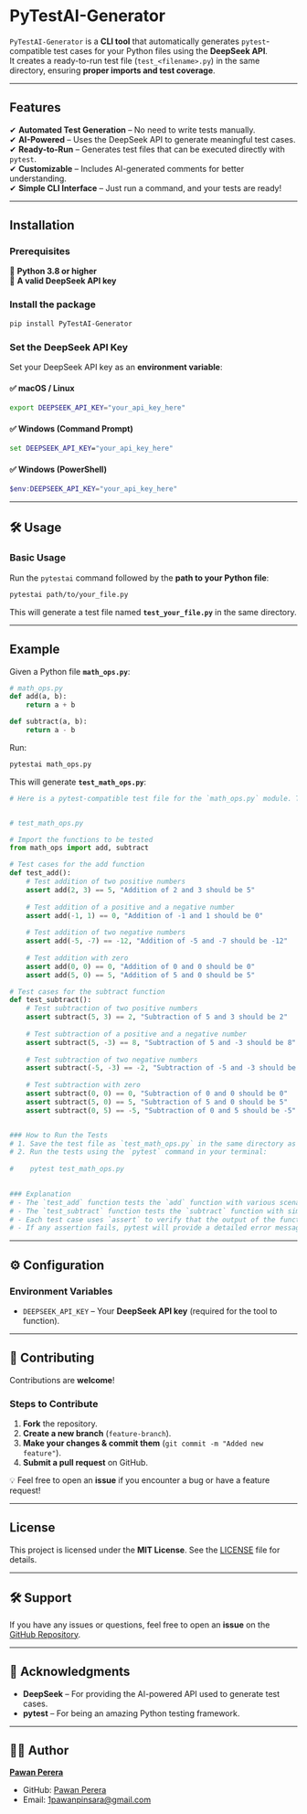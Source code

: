 # PyTestAI-Generator

`PyTestAI-Generator` is a **CLI tool** that automatically generates `pytest`-compatible test cases for your Python files using the **DeepSeek API**.  
It creates a ready-to-run test file (`test_<filename>.py`) in the same directory, ensuring **proper imports and test coverage**.

---

## Features  

✔ **Automated Test Generation** – No need to write tests manually.  
✔ **AI-Powered** – Uses the DeepSeek API to generate meaningful test cases.  
✔ **Ready-to-Run** – Generates test files that can be executed directly with `pytest`.  
✔ **Customizable** – Includes AI-generated comments for better understanding.  
✔ **Simple CLI Interface** – Just run a command, and your tests are ready!  

---

## Installation  

### **Prerequisites**  
🔹 **Python 3.8 or higher**  
🔹 **A valid DeepSeek API key**  

### **Install the package**  
```bash
pip install PyTestAI-Generator
```

### **Set the DeepSeek API Key**  
Set your DeepSeek API key as an **environment variable**:  

#### ✅ macOS / Linux  
```bash
export DEEPSEEK_API_KEY="your_api_key_here"
```

#### ✅ Windows (Command Prompt)  
```cmd
set DEEPSEEK_API_KEY="your_api_key_here"
```

#### ✅ Windows (PowerShell)  
```powershell
$env:DEEPSEEK_API_KEY="your_api_key_here"
```

---

## 🛠 Usage  

### **Basic Usage**  
Run the `pytestai` command followed by the **path to your Python file**:  
```bash
pytestai path/to/your_file.py
```

This will generate a test file named **`test_your_file.py`** in the same directory.

---

## Example  

Given a Python file **`math_ops.py`**:  
```python
# math_ops.py
def add(a, b):
    return a + b

def subtract(a, b):
    return a - b
```

Run:  
```bash
pytestai math_ops.py
```

This will generate **`test_math_ops.py`**:  
```python
# Here is a pytest-compatible test file for the `math_ops.py` module. This test file imports the `add` and `subtract` functions and includes test cases to verify their functionality.


# test_math_ops.py

# Import the functions to be tested
from math_ops import add, subtract

# Test cases for the add function
def test_add():
    # Test addition of two positive numbers
    assert add(2, 3) == 5, "Addition of 2 and 3 should be 5"
    
    # Test addition of a positive and a negative number
    assert add(-1, 1) == 0, "Addition of -1 and 1 should be 0"
    
    # Test addition of two negative numbers
    assert add(-5, -7) == -12, "Addition of -5 and -7 should be -12"
    
    # Test addition with zero
    assert add(0, 0) == 0, "Addition of 0 and 0 should be 0"
    assert add(5, 0) == 5, "Addition of 5 and 0 should be 5"

# Test cases for the subtract function
def test_subtract():
    # Test subtraction of two positive numbers
    assert subtract(5, 3) == 2, "Subtraction of 5 and 3 should be 2"
    
    # Test subtraction of a positive and a negative number
    assert subtract(5, -3) == 8, "Subtraction of 5 and -3 should be 8"
    
    # Test subtraction of two negative numbers
    assert subtract(-5, -3) == -2, "Subtraction of -5 and -3 should be -2"
    
    # Test subtraction with zero
    assert subtract(0, 0) == 0, "Subtraction of 0 and 0 should be 0"
    assert subtract(5, 0) == 5, "Subtraction of 5 and 0 should be 5"
    assert subtract(0, 5) == -5, "Subtraction of 0 and 5 should be -5"


### How to Run the Tests
# 1. Save the test file as `test_math_ops.py` in the same directory as `math_ops.py`.
# 2. Run the tests using the `pytest` command in your terminal:
   
#    pytest test_math_ops.py
   

### Explanation
# - The `test_add` function tests the `add` function with various scenarios, including positive numbers, negative numbers, and zero.
# - The `test_subtract` function tests the `subtract` function with similar scenarios.
# - Each test case uses `assert` to verify that the output of the function matches the expected result.
# - If any assertion fails, pytest will provide a detailed error message indicating which test case failed and why.

```
---

## ⚙ Configuration  

### **Environment Variables**  
- `DEEPSEEK_API_KEY` – Your **DeepSeek API key** (required for the tool to function).

---

## 🎯 Contributing  

Contributions are **welcome**!

### **Steps to Contribute**  
1. **Fork** the repository.  
2. **Create a new branch** (`feature-branch`).  
3. **Make your changes & commit them** (`git commit -m "Added new feature"`).  
4. **Submit a pull request** on GitHub.  

💡 Feel free to open an **issue** if you encounter a bug or have a feature request!

---

## License  

This project is licensed under the **MIT License**. See the [LICENSE](LICENSE) file for details.

---

## 🛠 Support  

If you have any issues or questions, feel free to open an **issue** on the  
[GitHub Repository](https://github.com/PinsaraPerera/PyTestAI).

---

## 🙌 Acknowledgments  

- **DeepSeek** – For providing the AI-powered API used to generate test cases.  
- **pytest** – For being an amazing Python testing framework.  

---

## 👨‍💻 Author  

**[Pawan Perera](https://www.pawanperera.com)**  
- GitHub: [Pawan Perera](https://github.com/PinsaraPerera)  
- Email: 1pawanpinsara@gmail.com  
